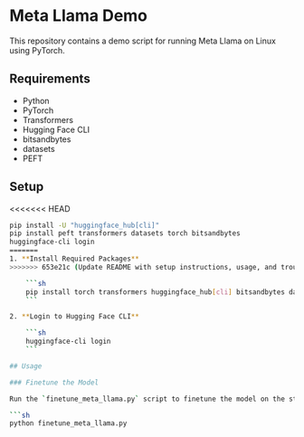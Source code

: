 # Meta Llama Demo

This repository contains a demo script for running Meta Llama on Linux using PyTorch.

## Requirements

- Python
- PyTorch
- Transformers
- Hugging Face CLI
- bitsandbytes
- datasets
- PEFT

## Setup

<<<<<<< HEAD
```sh
pip install -U "huggingface_hub[cli]"
pip install peft transformers datasets torch bitsandbytes
huggingface-cli login
=======
1. **Install Required Packages**
>>>>>>> 653e21c (Update README with setup instructions, usage, and troubleshooting steps)

    ```sh
    pip install torch transformers huggingface_hub[cli] bitsandbytes datasets peft
    ```

2. **Login to Hugging Face CLI**

    ```sh
    huggingface-cli login
    ```

## Usage

### Finetune the Model

Run the `finetune_meta_llama.py` script to finetune the model on the stable-diffusion prompts dataset.

```sh
python finetune_meta_llama.py
